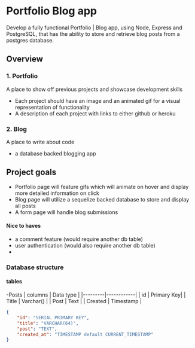 # Portfolio Blog app

Develop a fully functional Portfolio | Blog app, using Node, Express and PostgreSQL, that has the ability to store and retrieve blog posts from a postgres database.

## Overview

### 1. Portfolio
A place to show off previous projects and showcase development skills

* Each project should have an image and an animated gif for a visual representation of functionality
* A description of each project with links to either github or heroku

### 2. Blog
A place to write about code

* a database backed blogging app

## Project goals

* Portfolio page will feature gifs which will animate on hover and display more detailed information on click
* Blog page will utilize a sequelize backed database to store and display all posts
* A form page will handle blog submissions

#### Nice to haves

* a comment feature (would require another db table)
* user authentication (would also require another db table)
* 


### Database structure

#### tables 
-Posts
| columns | Data type  |
|---------|------------|
| id      | Primary Key|
| Title   | Varchar()  |
| Post    | Text       |
| Created | Timestamp  |


```JSON
{
	"id": "SERIAL PRIMARY KEY",
	"title": "VARCHAR(64)",
	"post": "TEXT",
	"created_at": "TIMESTAMP default CURRENT_TIMESTAMP"
}
```


